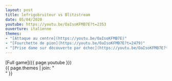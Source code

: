 ```yaml
---
layout: post
title: lefrigobruiteur vs Blitzstream
date: 05/04/2020
youtube: https://youtu.be/OaIsoKFMB7E?t=2353
ouverture: italienne
themes:
- "[Attaque au centre](https://youtu.be/OaIsoKFMB7E)"
- "[Fourchette de pion](https://youtu.be/OaIsoKFMB7E?t=2479)"
- "[Prise dame sur découverte par échec](https://youtu.be/OaIsoKFMB7E?t=2551)"
---
```


[Full game]({{ page.youtube }})  
{{ page.themes | join: " <br> " }}
